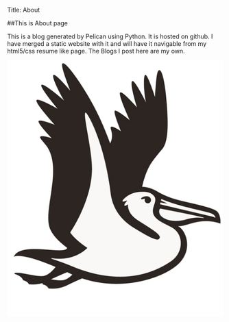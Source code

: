 Title: About

##This is About page

This is a blog generated by Pelican using Python. It is hosted on github. I have merged a static website with it and will have it navigable from my html5/css resume like page. The Blogs I post here are my own.


![Pelican](../../images/pelican.jpg)
